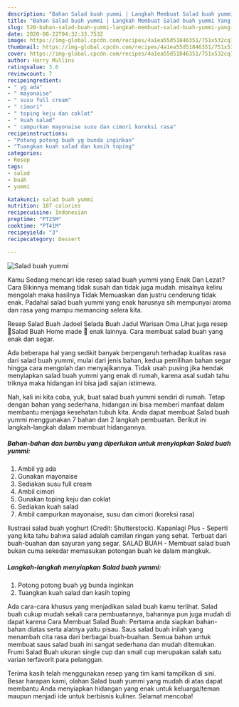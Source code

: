 ```yaml
---
description: "Bahan Salad buah yummi | Langkah Membuat Salad buah yummi Yang Bisa Manjain Lidah"
title: "Bahan Salad buah yummi | Langkah Membuat Salad buah yummi Yang Bisa Manjain Lidah"
slug: 520-bahan-salad-buah-yummi-langkah-membuat-salad-buah-yummi-yang-bisa-manjain-lidah
date: 2020-08-22T04:32:33.753Z
image: https://img-global.cpcdn.com/recipes/4a1ea55d51846351/751x532cq70/salad-buah-yummi-foto-resep-utama.jpg
thumbnail: https://img-global.cpcdn.com/recipes/4a1ea55d51846351/751x532cq70/salad-buah-yummi-foto-resep-utama.jpg
cover: https://img-global.cpcdn.com/recipes/4a1ea55d51846351/751x532cq70/salad-buah-yummi-foto-resep-utama.jpg
author: Harry Mullins
ratingvalue: 3.6
reviewcount: 7
recipeingredient:
- " yg ada"
- " mayonaise"
- " susu full cream"
- " cimori"
- " toping keju dan coklat"
- " kuah salad"
- " campurkan mayonaise susu dan cimori koreksi rasa"
recipeinstructions:
- "Potong potong buah yg bunda inginkan"
- "Tuangkan kuah salad dan kasih toping"
categories:
- Resep
tags:
- salad
- buah
- yummi

katakunci: salad buah yummi 
nutrition: 187 calories
recipecuisine: Indonesian
preptime: "PT25M"
cooktime: "PT41M"
recipeyield: "3"
recipecategory: Dessert

---
```



![Salad buah yummi](https://img-global.cpcdn.com/recipes/4a1ea55d51846351/751x532cq70/salad-buah-yummi-foto-resep-utama.jpg)

Kamu Sedang mencari ide resep salad buah yummi yang Enak Dan Lezat? Cara Bikinnya memang tidak susah dan tidak juga mudah. misalnya keliru mengolah maka hasilnya Tidak Memuaskan dan justru cenderung tidak enak. Padahal salad buah yummi yang enak harusnya sih mempunyai aroma dan rasa yang mampu memancing selera kita.

Resep Salad Buah Jadoel Selada Buah Jadul Warisan Oma Lihat juga resep 🍓Salad Buah Home made 🍇 enak lainnya. Cara membuat salad buah yang enak dan segar.

Ada beberapa hal yang sedikit banyak berpengaruh terhadap kualitas rasa dari salad buah yummi, mulai dari jenis bahan, kedua pemilihan bahan segar hingga cara mengolah dan menyajikannya. Tidak usah pusing jika hendak menyiapkan salad buah yummi yang enak di rumah, karena asal sudah tahu triknya maka hidangan ini bisa jadi sajian istimewa.


Nah, kali ini kita coba, yuk, buat salad buah yummi sendiri di rumah. Tetap dengan bahan yang sederhana, hidangan ini bisa memberi manfaat dalam membantu menjaga kesehatan tubuh kita. Anda dapat membuat Salad buah yummi menggunakan 7 bahan dan 2 langkah pembuatan. Berikut ini langkah-langkah dalam membuat hidangannya.

<!--inarticleads1-->

##### Bahan-bahan dan bumbu yang diperlukan untuk menyiapkan Salad buah yummi:

1. Ambil  yg ada
1. Gunakan  mayonaise
1. Sediakan  susu full cream
1. Ambil  cimori
1. Gunakan  toping keju dan coklat
1. Sediakan  kuah salad
1. Ambil  campurkan mayonaise, susu dan cimori (koreksi rasa)


Ilustrasi salad buah yoghurt (Credit: Shutterstock). Kapanlagi Plus - Seperti yang kita tahu bahwa salad adalah camilan ringan yang sehat. Terbuat dari buah-buahan dan sayuran yang segar. SALAD BUAH - Membuat salad buah bukan cuma sekedar memasukan potongan buah ke dalam mangkuk. 

<!--inarticleads2-->

##### Langkah-langkah menyiapkan Salad buah yummi:

1. Potong potong buah yg bunda inginkan
1. Tuangkan kuah salad dan kasih toping


Ada cara-cara khusus yang menjadikan salad buah kamu terlihat. Salad buah cukup mudah sekali cara pembuatannya, bahannya pun juga mudah di dapat karena Cara Membuat Salad Buah: Pertama anda siapkan bahan-bahan diatas serta alatnya yaitu pisau. Saus salad buah inilah yang menambah cita rasa dari berbagai buah-buahan. Semua bahan untuk membuat saus salad buah ini sangat sederhana dan mudah ditemukan. Frumi Salad Buah ukuran single cup dan small cup merupakan salah satu varian terfavorit para pelanggan. 

Terima kasih telah menggunakan resep yang tim kami tampilkan di sini. Besar harapan kami, olahan Salad buah yummi yang mudah di atas dapat membantu Anda menyiapkan hidangan yang enak untuk keluarga/teman maupun menjadi ide untuk berbisnis kuliner. Selamat mencoba!
